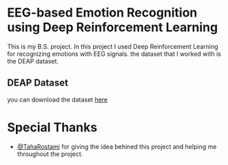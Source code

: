 # EEG-based Emotion Recognition using Deep Reinforcement Learning
 
 This is my B.S. project. In this project I used Deep Reinforcement Learning for recognizing emotions with EEG signals.
 the dataset that I worked with is the DEAP dataset.
 
## DEAP Dataset
you can download the dataset [here](http://www.eecs.qmul.ac.uk/mmv/datasets/deap/index.html)

# Special Thanks
- [@TahaRostami](https://github.com/TahaRostami) for giving the idea behined this project and helping me throughout the project.